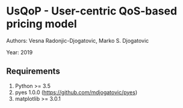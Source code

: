 # UsQoP - User-centric QoS-based pricing model

Authors: Vesna Radonjic-Djogatovic, Marko S. Djogatovic

Year: 2019

## Requirements
1. Python &gt;= 3.5
2. pyes 1.0.0 (https://github.com/mdjogatovic/pyes)
3. matplotlib &gt;= 3.0.1
